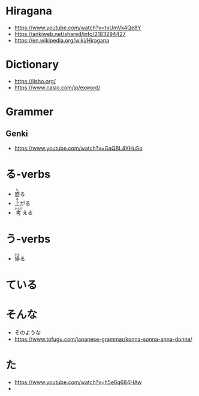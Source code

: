 # Hiragana
* https://www.youtube.com/watch?v=tvUmVk4Qe8Y
* https://ankiweb.net/shared/info/2183294427
* https://en.wikipedia.org/wiki/Hiragana
# Dictionary
* https://jisho.org/
* https://www.casio.com/jp/exword/
# Grammer
## Genki
* https://www.youtube.com/watch?v=GaQBL4XHuSo
# る-verbs
* <ruby>盛<rp>【</rp><rt>も</rt><rp>】</rp>る<rt></rt></ruby>
* <ruby>上<rp>【</rp><rt>あ</rt><rp>】</rp>がる<rt></rt></ruby>
* <ruby>考<rp>【</rp><rt>かんが</rt><rp>】</rp>える<rt></rt></ruby>
# う-verbs
* <ruby>帰<rp>【</rp><rt>かえ</rt><rp>】</rp>る<rt></rt></ruby>
# ている
# そんな
* そのような
* https://www.tofugu.com/japanese-grammar/konna-sonna-anna-donna/
# た
* https://www.youtube.com/watch?v=h5e6q684HAw
* 
